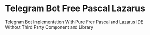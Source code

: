 # Telegram Bot Free Pascal Lazarus

Telegram Bot Implementation With Pure Free Pascal and Lazarus IDE Without Third Party Component and Library 
